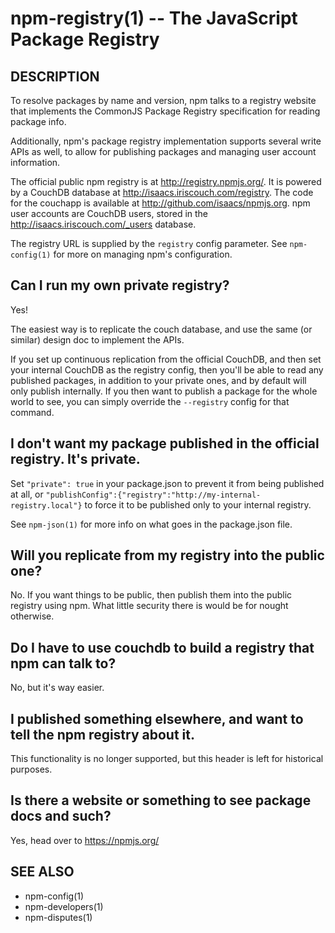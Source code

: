npm-registry(1) -- The JavaScript Package Registry
==================================================

## DESCRIPTION

To resolve packages by name and version, npm talks to a registry website
that implements the CommonJS Package Registry specification for reading
package info.

Additionally, npm's package registry implementation supports several
write APIs as well, to allow for publishing packages and managing user
account information.

The official public npm registry is at <http://registry.npmjs.org/>.  It
is powered by a CouchDB database at
<http://isaacs.iriscouch.com/registry>.  The code for the couchapp is
available at <http://github.com/isaacs/npmjs.org>.  npm user accounts
are CouchDB users, stored in the <http://isaacs.iriscouch.com/_users>
database.

The registry URL is supplied by the `registry` config parameter.  See
`npm-config(1)` for more on managing npm's configuration.

## Can I run my own private registry?

Yes!

The easiest way is to replicate the couch database, and use the same (or
similar) design doc to implement the APIs.

If you set up continuous replication from the official CouchDB, and then
set your internal CouchDB as the registry config, then you'll be able
to read any published packages, in addition to your private ones, and by
default will only publish internally.  If you then want to publish a
package for the whole world to see, you can simply override the
`--registry` config for that command.

## I don't want my package published in the official registry. It's private.

Set `"private": true` in your package.json to prevent it from being
published at all, or
`"publishConfig":{"registry":"http://my-internal-registry.local"}`
to force it to be published only to your internal registry.

See `npm-json(1)` for more info on what goes in the package.json file.

## Will you replicate from my registry into the public one?

No.  If you want things to be public, then publish them into the public
registry using npm.  What little security there is would be for nought
otherwise.

## Do I have to use couchdb to build a registry that npm can talk to?

No, but it's way easier.

## I published something elsewhere, and want to tell the npm registry about it.

This functionality is no longer supported, but this header is left for
historical purposes.

## Is there a website or something to see package docs and such?

Yes, head over to <https://npmjs.org/>

## SEE ALSO

* npm-config(1)
* npm-developers(1)
* npm-disputes(1)
